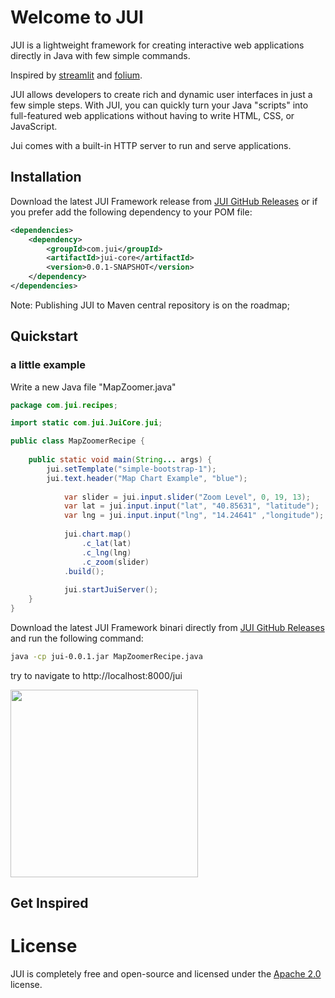 # Welcome to JUI
JUI is a lightweight framework for creating interactive web applications directly in Java with few simple commands.

Inspired by [streamlit](https://github.com/streamlit/streamlit) and [folium](https://github.com/python-visualization/folium).

JUI allows developers to create rich and dynamic user interfaces in just a few simple steps. With JUI, you can quickly turn your Java "scripts" into full-featured web applications without having to write HTML, CSS, or JavaScript.

Jui comes with a built-in HTTP server to run and serve applications.

## Installation

Download the latest JUI Framework release from [JUI GitHub Releases](https://github.com/mwzero/jui/releases) or if you prefer add the following dependency to your POM file:

```xml
<dependencies>
	<dependency>
		<groupId>com.jui</groupId>
		<artifactId>jui-core</artifactId>
		<version>0.0.1-SNAPSHOT</version>
	</dependency>
</dependencies>
```

Note: Publishing JUI to Maven central repository is on the roadmap; 

## Quickstart

### a little example

Write a new Java file "MapZoomer.java"

```java
package com.jui.recipes;

import static com.jui.JuiCore.jui;

public class MapZoomerRecipe {
	
	public static void main(String... args) {
		jui.setTemplate("simple-bootstrap-1");
		jui.text.header("Map Chart Example", "blue");
    	
	    	var slider = jui.input.slider("Zoom Level", 0, 19, 13);
	    	var lat = jui.input.input("lat", "40.85631", "latitude");
	    	var lng = jui.input.input("lng", "14.24641" ,"longitude");
	    	
	    	jui.chart.map()
				.c_lat(lat)
				.c_lng(lng)
				.c_zoom(slider)
			.build();
	    	
	    	jui.startJuiServer();
	}
}
```

Download the latest JUI Framework binari directly from [JUI GitHub Releases](https://github.com/mwzero/jui/releases) and run the following command:

```sh
java -cp jui-0.0.1.jar MapZoomerRecipe.java
```

try to navigate to http://localhost:8000/jui

<img src="https://raw.githubusercontent.com/mwzero/jui/main/assets/images/little-example.gif" width="300">

## Get Inspired

# License
JUI is completely free and open-source and licensed under the [Apache 2.0](https://www.apache.org/licenses/LICENSE-2.0) license.
